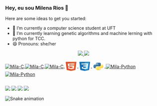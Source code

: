 ### Hey, eu sou Milena Rios 🫶


Here are some ideas to get you started:

- 🔭 I’m currently a computer science student at UFT
- 🌱 I’m currently learning genetic algorithms and machine lerning with python for TCC. 
- 😄 Pronouns: she/her


<div align="center">
  <a href="https://github.com/milenacrios">
  <img height="180em" src="https://github-readme-stats.vercel.app/api?username=milenacrios&show_icons=true&theme=dracula&include_all_commits=true&count_private=true"/>
  <img height="180em" src="https://github-readme-stats.vercel.app/api/top-langs/?username=milenacrios&layout=compact&langs_count=7&theme=dracula"/>
</div>

<div style="display: inline_block"><br>
  <img align="center" alt="Mila-C" height="30" width="40" src="https://cdn.jsdelivr.net/gh/devicons/devicon/icons/c/c-original.svg">
  <img align="center" alt="Mila-C" height="30" width="40" src="https://cdn.jsdelivr.net/gh/devicons/devicon/icons/dart/dart-original.svg">
  <img align="center" alt="Mila-C" height="30" width="40" src="https://cdn.jsdelivr.net/gh/devicons/devicon/icons/flutter/flutter-original.svg">
  <img align="center" alt="Mila-HTML" height="30" width="40" src="https://raw.githubusercontent.com/devicons/devicon/master/icons/html5/html5-original.svg">
  <img align="center" alt="Mila-CSS" height="30" width="40" src="https://raw.githubusercontent.com/devicons/devicon/master/icons/css3/css3-original.svg">
  <img align="center" alt="Mila-Python" height="30" width="40" src="https://raw.githubusercontent.com/devicons/devicon/master/icons/python/python-original.svg">
  <img align="center" alt="Mila-Python" height="30" width="40" src="https://cdn.jsdelivr.net/gh/devicons/devicon/icons/postgresql/postgresql-original.svg">
   <img align="center" alt="Mila-Python" height="30" width="40" src="https://cdn.jsdelivr.net/gh/devicons/devicon/icons/php/php-original.svg">
  

  ##
  
<div> 
  <a href="https://www.youtube.com/channel/UCtvF5_mFxPSMJdSyvfLNtaw"><img src="https://img.shields.io/badge/YouTube-FF0000?style=for-the-badge&logo=youtube&logoColor=white" target="_blank"></a>
  <a href="https://www.instagram.com/riosmilena" target="_blank"><img src="https://img.shields.io/badge/-Instagram-%23E4405F?style=for-the-badge&logo=instagram&logoColor=white" target="_blank"></a>
  <a href = "mailto:milena.rios@mail.uft.edu.br"><img src="https://img.shields.io/badge/-Gmail-%23333?style=for-the-badge&logo=gmail&logoColor=white" target="_blank"></a>
  <a href="https://www.linkedin.com/in/milena-rios-1171731b1/" target="_blank"><img src="https://img.shields.io/badge/-LinkedIn-%230077B5?style=for-the-badge&logo=linkedin&logoColor=white" target="_blank"></a> 
 
</div>

![Snake animation](https://github.com/milenacrios/milenacrios/blob/output/github-contribution-grid-snake.svg)
